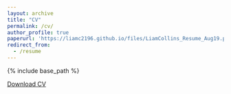 ```yaml
---
layout: archive
title: "CV"
permalink: /cv/
author_profile: true
paperurl: 'https://liamc2196.github.io/files/LiamCollins_Resume_Aug19.pdf'
redirect_from:
  - /resume
---
```


{% include base_path %}

[Download CV](https://liamc2196.github.io/files/LiamCollins_Resume_Aug19.pdf)
